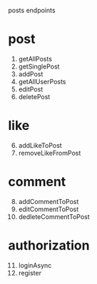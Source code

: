 posts  endpoints 

# post


1. getAllPosts
2. getSinglePost
6. addPost 
3. getAllUserPosts
4. editPost
5. deletePost

# like

6. addLikeToPost
7. removeLikeFromPost


# comment

8. addCommentToPost
9. editCommentToPost
10. dedleteCommentToPost


# authorization 

11. loginAsync
12. register


